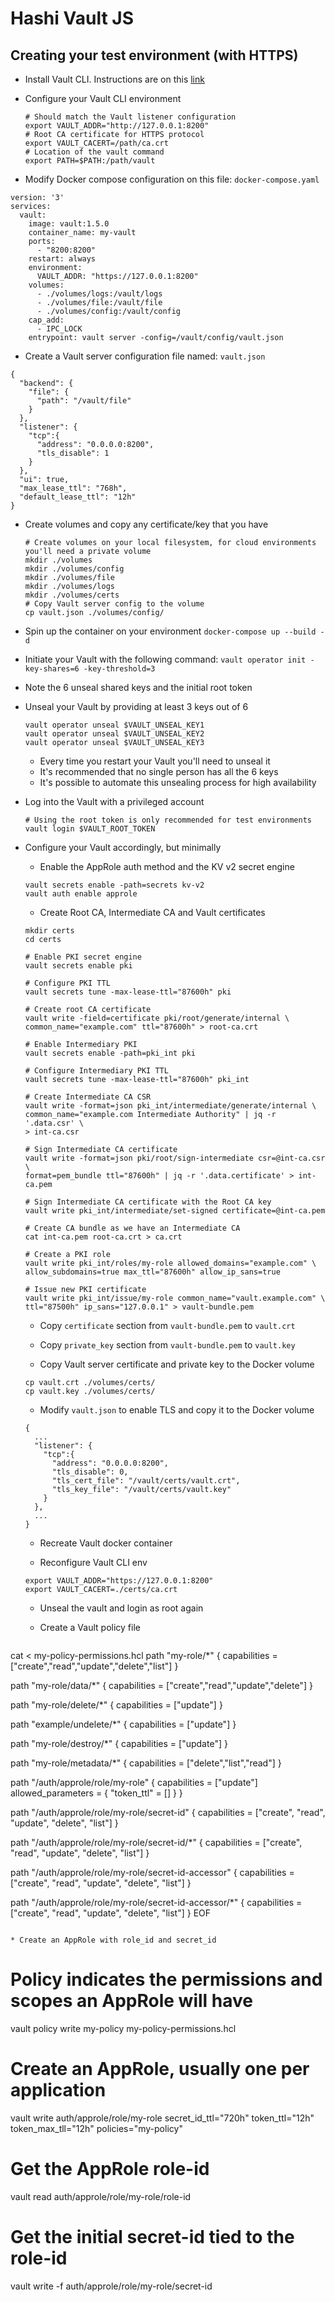 # Hashi Vault JS

## Creating your test environment (with HTTPS)

* Install Vault CLI. Instructions are on this [link](https://www.vaultproject.io/downloads)

* Configure your Vault CLI environment

  ```
  # Should match the Vault listener configuration
  export VAULT_ADDR="http://127.0.0.1:8200"
  # Root CA certificate for HTTPS protocol
  export VAULT_CACERT=/path/ca.crt
  # Location of the vault command
  export PATH=$PATH:/path/vault
  ```

* Modify Docker compose configuration on this file: `docker-compose.yaml`

```
version: '3'
services:
  vault:
    image: vault:1.5.0
    container_name: my-vault
    ports:
      - "8200:8200"
    restart: always
    environment:
      VAULT_ADDR: "https://127.0.0.1:8200"
    volumes:
      - ./volumes/logs:/vault/logs
      - ./volumes/file:/vault/file
      - ./volumes/config:/vault/config
    cap_add:
      - IPC_LOCK
    entrypoint: vault server -config=/vault/config/vault.json
```

* Create a Vault server configuration file named: `vault.json`

```
{
  "backend": {
    "file": {
      "path": "/vault/file"
    }
  },
  "listener": {
    "tcp":{
      "address": "0.0.0.0:8200",
      "tls_disable": 1
    }
  },
  "ui": true,
  "max_lease_ttl": "768h",
  "default_lease_ttl": "12h"
}
```

* Create volumes and copy any certificate/key that you have

  ```
  # Create volumes on your local filesystem, for cloud environments you'll need a private volume
  mkdir ./volumes
  mkdir ./volumes/config
  mkdir ./volumes/file
  mkdir ./volumes/logs
  mkdir ./volumes/certs
  # Copy Vault server config to the volume
  cp vault.json ./volumes/config/

  ```

* Spin up the container on your environment `docker-compose up --build -d`

* Initiate your Vault with the following command: `vault operator init -key-shares=6 -key-threshold=3`

* Note the 6 unseal shared keys and the initial root token

* Unseal your Vault by providing at least 3 keys out of 6

  ```
  vault operator unseal $VAULT_UNSEAL_KEY1
  vault operator unseal $VAULT_UNSEAL_KEY2
  vault operator unseal $VAULT_UNSEAL_KEY3
  ```

  * Every time you restart your Vault you'll need to unseal it
  * It's recommended that no single person has all the 6 keys
  * It's possible to automate this unsealing process for high availability

* Log into the Vault with a privileged account

  ```
  # Using the root token is only recommended for test environments
  vault login $VAULT_ROOT_TOKEN
  ```

* Configure your Vault accordingly, but minimally

  * Enable the AppRole auth method and the KV v2 secret engine

  ```
  vault secrets enable -path=secrets kv-v2
  vault auth enable approle
  ```

  * Create Root CA, Intermediate CA and Vault certificates

  ```
  mkdir certs
  cd certs

  # Enable PKI secret engine
  vault secrets enable pki

  # Configure PKI TTL
  vault secrets tune -max-lease-ttl="87600h" pki

  # Create root CA certificate
  vault write -field=certificate pki/root/generate/internal \
  common_name="example.com" ttl="87600h" > root-ca.crt

  # Enable Intermediary PKI
  vault secrets enable -path=pki_int pki

  # Configure Intermediary PKI TTL
  vault secrets tune -max-lease-ttl="87600h" pki_int

  # Create Intermediate CA CSR
  vault write -format=json pki_int/intermediate/generate/internal \
  common_name="example.com Intermediate Authority" | jq -r '.data.csr' \
  > int-ca.csr

  # Sign Intermediate CA certificate
  vault write -format=json pki/root/sign-intermediate csr=@int-ca.csr \
  format=pem_bundle ttl="87600h" | jq -r '.data.certificate' > int-ca.pem

  # Sign Intermediate CA certificate with the Root CA key
  vault write pki_int/intermediate/set-signed certificate=@int-ca.pem

  # Create CA bundle as we have an Intermediate CA
  cat int-ca.pem root-ca.crt > ca.crt

  # Create a PKI role
  vault write pki_int/roles/my-role allowed_domains="example.com" \
  allow_subdomains=true max_ttl="87600h" allow_ip_sans=true

  # Issue new PKI certificate
  vault write pki_int/issue/my-role common_name="vault.example.com" \
  ttl="87500h" ip_sans="127.0.0.1" > vault-bundle.pem
  ```

  * Copy `certificate` section from `vault-bundle.pem` to `vault.crt`

  * Copy `private_key` section from `vault-bundle.pem` to `vault.key`

  * Copy Vault server certificate and private key to the Docker volume

  ```
  cp vault.crt ./volumes/certs/
  cp vault.key ./volumes/certs/
  ```

  * Modify `vault.json` to enable TLS and copy it to the Docker volume

  ```
  {
    ...
    "listener": {
      "tcp":{
        "address": "0.0.0.0:8200",
        "tls_disable": 0,
        "tls_cert_file": "/vault/certs/vault.crt",
        "tls_key_file": "/vault/certs/vault.key"
      }
    },
    ...
  }
  ```

  * Recreate Vault docker container

  * Reconfigure Vault CLI env

  ```
  export VAULT_ADDR="https://127.0.0.1:8200"
  export VAULT_CACERT=./certs/ca.crt
  ```

  * Unseal the vault and login as root again

  * Create a Vault policy file

  ```
cat <<EOF > my-policy-permissions.hcl
path "my-role/*" {
  capabilities = ["create","read","update","delete","list"]
}

path "my-role/data/*" {
  capabilities = ["create","read","update","delete"]
}

path "my-role/delete/*" {
  capabilities = ["update"]
}

path "example/undelete/*" {
    capabilities = ["update"]
}

path "my-role/destroy/*" {
    capabilities = ["update"]
}

path "my-role/metadata/*" {
    capabilities = ["delete","list","read"]
}

path "/auth/approle/role/my-role" {
capabilities = ["update"]
  allowed_parameters = {
        "token_ttl" = []
  }
}

path "/auth/approle/role/my-role/secret-id" {
    capabilities = ["create", "read", "update", "delete", "list"]
}

path "/auth/approle/role/my-role/secret-id/*" {
    capabilities = ["create", "read", "update", "delete", "list"]
}

path "/auth/approle/role/my-role/secret-id-accessor" {
    capabilities = ["create", "read", "update", "delete", "list"]
}

path "/auth/approle/role/my-role/secret-id-accessor/*" {
    capabilities = ["create", "read", "update", "delete", "list"]
}
EOF
  ```

  * Create an AppRole with role_id and secret_id

  ```
  # Policy indicates the permissions and scopes an AppRole will have
  vault policy write my-policy my-policy-permissions.hcl

  # Create an AppRole, usually one per application
  vault write auth/approle/role/my-role secret_id_ttl="720h"  token_ttl="12h"\
  token_max_tll="12h"  policies="my-policy"

  # Get the AppRole role-id
  vault read auth/approle/role/my-role/role-id

  # Get the initial secret-id tied to the role-id
  vault write -f auth/approle/role/my-role/secret-id
  ```
